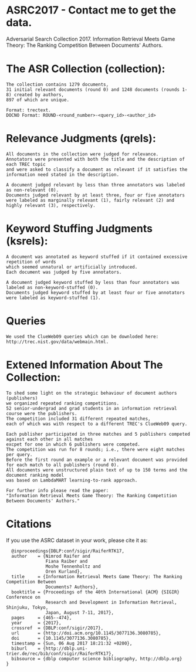 
# ASRC2017 - Contact me to get the data.
  Adversarial Search Collection 2017. 
  Information Retrieval Meets Game Theory: The Ranking Competition Between Documents' Authors.


# The ASR Collection (collection):
    
    The collection contains 1279 documents, 
    31 initial relevant documents (round 0) and 1248 documents (rounds 1-8) created by authors, 
    897 of which are unique.
    
    Format: trectext.
    DOCNO Format: ROUND-<round_number>-<query_id>-<author_id>

# Relevance Judgments (qrels):
    
    All documents in the collection were judged for relevance. 
    Annotators were presented with both the title and the description of each TREC topic
    and were asked to classify a document as relevant if it satisfies the information need stated in the description.
    
    A document judged relevant by less than three annotators was labeled as non-relevant (0).
    Documents judged relevant by at least three, four or five annotators 
    were labeled as marginally relevant (1), fairly relevant (2) and highly relevant (3), respectively.
    
# Keyword Stuffing Judgments (ksrels):
    
    A document was annotated as keyword stuffed if it contained excessive repetition of words 
    which seemed unnatural or artificially introduced.
    Each document was judged by five annotators. 
    
    A document judged keyword stuffed by less than four annotators was labeled as non-keyword-stuffed (0).
    Documents judged keyword stuffed by at least four or five annotators were labeled as keyword-stuffed (1).

# Queries
    We used the ClueWeb09 queries which can be downloded here: http://trec.nist.gov/data/webmain.html.
# Extened Information About The Collection:
    
    To shed some light on the strategic behaviour of document authors (publishers) 
    we organized repeated ranking competitions.
    52 senior-undergrad and grad students in an information retrieval course were the publishers.
    The competition included 31 different repeated matches, 
    each of which was with respect to a different TREC's ClueWeb09 query.
    
    Each publisher participated in three matches and 5 publishers competed against each other in all matches 
    excpet for one in which 6 publishers were competed.
    The competition was run for 8 rounds; i.e., there were eight matches per query.
    Before the first round an example or a relevant document was provided 
    for each match to all publishers (round 0).
    All documents were unstructured plain text of up to 150 terms and the document ranking model 
    was based on LambdaMART learning-to-rank approach.
    
    For further info please read the paper: 
    "Information Retrieval Meets Game Theory: The Ranking Competition Between Documents' Authors."
    
# Citations
  If you use the ASRC dataset in your work, please cite it as:

      @inproceedings{DBLP:conf/sigir/RaiferRTK17,
      author    = {Nimrod Raifer and
                   Fiana Raiber and
                   Moshe Tennenholtz and
                   Oren Kurland},
      title     = {Information Retrieval Meets Game Theory: The Ranking Competition Between
                   Documents? Authors},
      booktitle = {Proceedings of the 40th International {ACM} {SIGIR} Conference on
                   Research and Development in Information Retrieval, Shinjuku, Tokyo,
                   Japan, August 7-11, 2017},
      pages     = {465--474},
      year      = {2017},
      crossref  = {DBLP:conf/sigir/2017},
      url       = {http://doi.acm.org/10.1145/3077136.3080785},
      doi       = {10.1145/3077136.3080785},
      timestamp = {Sun, 06 Aug 2017 18:21:32 +0200},
      biburl    = {http://dblp.uni-trier.de/rec/bib/conf/sigir/RaiferRTK17},
      bibsource = {dblp computer science bibliography, http://dblp.org}
    }
